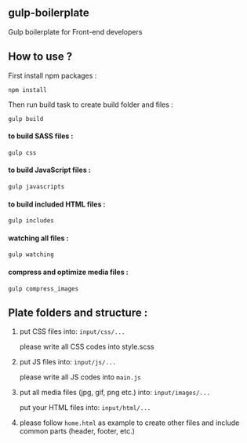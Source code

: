 ## gulp-boilerplate
Gulp boilerplate for Front-end developers


## How to use ?

First install npm packages :

`npm install`

Then run build task to create build folder and files :

`gulp build`

#### to build SASS files :

`gulp css`

#### to build JavaScript files :

`gulp javascripts`

#### to build included HTML files :

`gulp includes`

#### watching all files :

`gulp watching`

#### compress and optimize media files :

`gulp compress_images`

## Plate folders and structure :

1) put CSS files into: `input/css/...`

   please write all CSS codes into style.scss

2) put JS files into: `input/js/...`

   please write all JS codes into `main.js`

3) put all media files (jpg, gif, png etc.) into: `input/images/...`

   put your HTML files into: `input/html/...`

4) please follow `home.html` as example to create other files and include common parts (header, footer, etc.)

